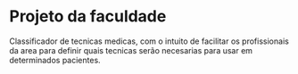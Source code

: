 # Projeto da faculdade 
Classificador de tecnicas medicas, com o intuito de facilitar os profissionais da area para definir quais tecnicas
serão necesarias para usar em determinados pacientes.
